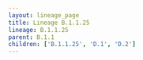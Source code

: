 ```yaml
---
layout: lineage_page
title: Lineage B.1.1.25
lineage: B.1.1.25
parent: B.1.1
children: ['B.1.1.25', 'D.1', 'D.2']
---
```

